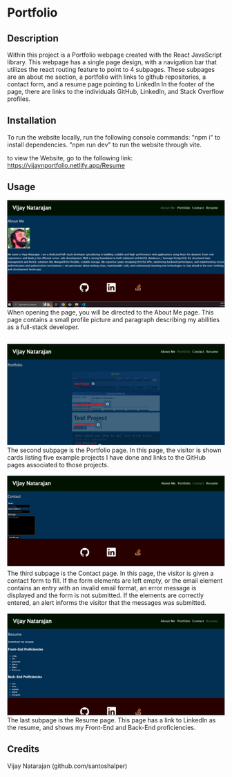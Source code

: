 # Portfolio

## Description

Within this project is a Portfolio webpage created with the React JavaScript library. This webpage has a single page design, with a navigation bar that utilizes the react routing feature to point to 4 subpages. These subpages are an about me section, a portfolio with links to github repositories, a contact form, and a resume page pointing to LinkedIn In the footer of the page, there are links to the individuals GitHub, LinkedIn, and Stack Overflow profiles.

## Installation

To run the website locally, run the following console commands:
 "npm i" to install dependencies.
 "npm run dev" to run the website through vite.

to view the Website, go to the following link: https://vijaynportfolio.netlify.app/Resume

## Usage

![about me](./imgs/1.png)
When opening the page, you will be directed to the About Me page. This page contains a small profile picture and paragraph describing my abilities as a full-stack developer.
<br><br>

![Portfolio](./imgs/2.png)
The second subpage is the Portfolio page. In this page, the visitor is shown cards listing five example projects I have done and links to the GitHub pages associated to those projects.
<br><br>
![Contact](./imgs/3.png)
The third subpage is the Contact page. In this page, the visitor is given a contact form to fill. If the form elements are left empty, or the email element contains an entry with an invalid email format, an error message is displayed and the form is not submitted. If the elements are correctly entered, an alert informs the visitor that the messages was submitted.
<br><br>
![Resume](./imgs/4.png)
The last subpage is the Resume page. This page has a link to LinkedIn as the resume, and shows my Front-End and Back-End proficiencies.
## Credits

Vijay Natarajan (github.com/santoshalper)